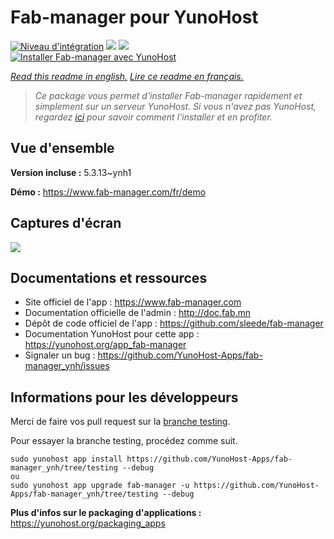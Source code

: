 # Fab-manager pour YunoHost

[![Niveau d'intégration](https://dash.yunohost.org/integration/fab-manager.svg)](https://dash.yunohost.org/appci/app/fab-manager) ![](https://ci-apps.yunohost.org/ci/badges/fab-manager.status.svg) ![](https://ci-apps.yunohost.org/ci/badges/fab-manager.maintain.svg)  
[![Installer Fab-manager avec YunoHost](https://install-app.yunohost.org/install-with-yunohost.svg)](https://install-app.yunohost.org/?app=fab-manager)

*[Read this readme in english.](./README.md)*
*[Lire ce readme en français.](./README_fr.md)*

> *Ce package vous permet d'installer Fab-manager rapidement et simplement sur un serveur YunoHost.
Si vous n'avez pas YunoHost, regardez [ici](https://yunohost.org/#/install) pour savoir comment l'installer et en profiter.*

## Vue d'ensemble



**Version incluse :** 5.3.13~ynh1

**Démo :** https://www.fab-manager.com/fr/demo

## Captures d'écran

![](./doc/screenshots/dashboard-mockup.webp)

## Documentations et ressources

* Site officiel de l'app : https://www.fab-manager.com
* Documentation officielle de l'admin : http://doc.fab.mn
* Dépôt de code officiel de l'app : https://github.com/sleede/fab-manager
* Documentation YunoHost pour cette app : https://yunohost.org/app_fab-manager
* Signaler un bug : https://github.com/YunoHost-Apps/fab-manager_ynh/issues

## Informations pour les développeurs

Merci de faire vos pull request sur la [branche testing](https://github.com/YunoHost-Apps/fab-manager_ynh/tree/testing).

Pour essayer la branche testing, procédez comme suit.
```
sudo yunohost app install https://github.com/YunoHost-Apps/fab-manager_ynh/tree/testing --debug
ou
sudo yunohost app upgrade fab-manager -u https://github.com/YunoHost-Apps/fab-manager_ynh/tree/testing --debug
```

**Plus d'infos sur le packaging d'applications :** https://yunohost.org/packaging_apps
